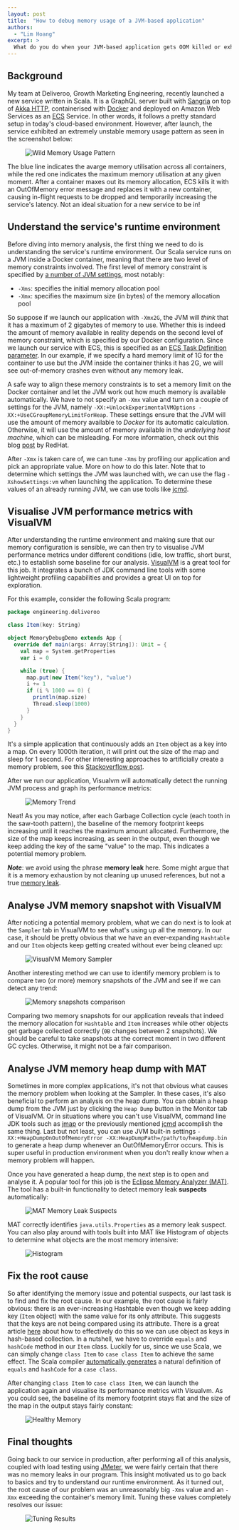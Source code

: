 ```yaml
---
layout: post
title:  "How to debug memory usage of a JVM-based application"
authors:
  - "Lim Hoang"
excerpt: >
  What do you do when your JVM-based application gets OOM killed or exhibits wild memory usage pattern? In this blog post, I will explore some tools and concepts we can use to start debugging this problem.
---
```


## Background

My team at Deliveroo, Growth Marketing Engineering, recently launched a new service written in Scala. It is a GraphQL server built with [Sangria](https://sangria-graphql.org) on top of [Akka HTTP](https://doc.akka.io/docs/akka-http/current/), containerised with [Docker](https://www.docker.com/) and deployed on Amazon Web Services as an [ECS](https://aws.amazon.com/ecs/) Service. In other words, it follows a pretty standard setup in today's cloud-based environment. However, after launch, the service exhibited an extremely unstable memory usage pattern as seen in the screenshot below:

<figure>
  <img src="/images/posts/how-to-debug-memory-usage-of-a-jvm-based-application/wild-memory-usage-pattern.png" alt="Wild Memory Usage Pattern">
</figure>

The blue line indicates the avarge memory utilisation across all containers, while the red one indicates the maximum memory utilisation at any given moment. After a container maxes out its memory allocation, ECS kills it with an OutOfMemory error message and replaces it with a new container, causing in-flight requests to be dropped and temporarily increasing the service's latency. Not an ideal situation for a new service to be in!

## Understand the service's runtime environment

Before diving into memory analysis, the first thing we need to do is understanding the service's runtime environment. Our Scala service runs on a JVM inside a Docker container, meaning that there are two level of memory constraints involved. The first level of memory constraint is specified by [a number of JVM settings](https://docs.oracle.com/javase/8/docs/technotes/tools/unix/java.html), most notably:

* `-Xms`: specifies the initial memory allocation pool
* `-Xmx`: specifies the maximum size (in bytes) of the memory allocation pool

So suppose if we launch our application with `-Xmx2G`, the JVM will *think* that it has a maximum of 2 gigabytes of memory to use. Whether this is indeed the amount of memory available in reality depends on the second level of memory constraint, which is specified by our Docker configuration. Since we launch our service with ECS, this is specified as an [ECS Task Definition parameter](https://docs.aws.amazon.com/AmazonECS/latest/developerguide/task_definition_parameters.html). In our example, if we specify a hard memory limit of 1G for the container to use but the JVM inside the container thinks it has 2G, we will see out-of-memory crashes even without any memory leak.

A safe way to align these memory constraints is to set a memory limit on the Docker container and let the JVM work out how much memory is available automatically. We have to not specify an `-Xmx` value and turn on a couple of settings for the JVM, namely `-XX:+UnlockExperimentalVMOptions -XX:+UseCGroupMemoryLimitForHeap`. These settings ensure that the JVM will use the amount of memory available to *Docker* for its automatic calculation. Otherwise, it will use the amount of memory available in the *underlying host machine*, which can be misleading. For more information, check out this blog [post](https://developers.redhat.com/blog/2017/03/14/java-inside-docker/) by RedHat.

After `-Xmx` is taken care of, we can tune `-Xms` by profiling our application and pick an appropriate value. More on how to do this later. Note that to determine which settings the JVM was launched with, we can use the flag `-XshowSettings:vm` when launching the application. To determine these values of an already running JVM, we can use tools like [jcmd](https://docs.oracle.com/javase/8/docs/technotes/guides/troubleshoot/tooldescr006.html).

## Visualise JVM performance metrics with VisualVM

After understanding the runtime environment and making sure that our memory configuration is sensible, we can then try to visualise JVM performance metrics under different conditions (idle, low traffic, short burst, etc.) to establish some baseline for our analysis. [VisualVM](https://visualvm.github.io/) is a great tool for this job. It integrates a bunch of JDK command line tools with some lightweight profiling capabilities and provides a great UI on top for exploration.

For this example, consider the following Scala program:

```scala
package engineering.deliveroo

class Item(key: String)

object MemoryDebugDemo extends App {
  override def main(args: Array[String]): Unit = {
    val map = System.getProperties
    var i = 0

    while (true) {
      map.put(new Item("key"), "value")
      i += 1
      if (i % 1000 == 0) {
        println(map.size)
        Thread.sleep(1000)
      }
    }
  }
}
```

It's a simple application that continuously adds an `Item` object as a key into a map. On every 1000th iteration, it will print out the size of the map and sleep for 1 second. For other interesting approaches to artificially create a memory problem, see this [Stackoverflow post](https://stackoverflow.com/questions/6470651/creating-a-memory-leak-with-java). 

After we run our application, Visualvm will automatically detect the running JVM process and graph its performance metrics:

<figure>
  <img src="/images/posts/how-to-debug-memory-usage-of-a-jvm-based-application/memory-trend.png" alt="Memory Trend">
</figure>

Neat! As you may notice, after each Garbage Collection cycle (each tooth in the saw-tooth pattern), the baseline of the memory footprint keeps increasing until it reaches the maximum amount allocated. Furthermore, the size of the map keeps increasing, as seen in the output, even though we keep adding the key of the same "value" to the map. This indicates a potential memory problem. 

***Note***: we avoid using the phrase **memory leak** here. Some might argue that it is a memory exhaustion by not cleaning up unused references, but not a true [memory leak](https://en.wikipedia.org/wiki/Memory_leak).

## Analyse JVM memory snapshot with VisualVM

After noticing a potential memory problem, what we can do next is to look at the `Sampler` tab in VisualVM to see what's using up all the memory. In our case, it should be pretty obvious that we have an ever-expanding `Hashtable` and our `Item` objects keep getting created without ever being cleaned up:

<figure>
  <img src="/images/posts/how-to-debug-memory-usage-of-a-jvm-based-application/sampler.png" alt="VisualVM Memory Sampler">
</figure>

Another interesting method we can use to identify memory problem is to compare two (or more) memory snapshots of the JVM and see if we can detect any trend:

<figure>
  <img src="/images/posts/how-to-debug-memory-usage-of-a-jvm-based-application/snapshots.png" alt="Memory snapshots comparison">
</figure>

Comparing two memory snapshots for our application reveals that indeed the memory allocation for `Hashtable` and `Item` increases while other objects get garbage collected correctly (`0B` changes between 2 snapshots). We should be careful to take snapshots at the correct moment in two different GC cycles. Otherwise, it might not be a fair comparison.

## Analyse JVM memory heap dump with MAT

Sometimes in more complex applications, it's not that obvious what causes the memory problem when looking at the Sampler. In these cases, it's also beneficial to perform an analysis on the heap dump. You can obtain a heap dump from the JVM just by clicking the `Heap Dump` button in the Monitor tab of VisualVM. Or in situations where you can't use VisualVM, command line JDK tools such as [jmap](https://docs.oracle.com/javase/7/docs/technotes/tools/share/jmap.html) or the previously mentioned [jcmd](https://docs.oracle.com/javase/8/docs/technotes/guides/troubleshoot/tooldescr006.html) accomplish the same thing. Last but not least, you can use JVM built-in settings `-XX:+HeapDumpOnOutOfMemoryError -XX:HeapDumpPath=/path/to/heapdump.bin` to generate a heap dump whenever an OutOfMemoryError occurs. This is super useful in production environment when you don't really know when a memory problem will happen.

Once you have generated a heap dump, the next step is to open and analyse it. A popular tool for this job is the [Eclipse Memory Analyzer (MAT)](https://www.eclipse.org/mat/). The tool has a built-in functionality to detect memory leak **suspects** automatically:

<figure>
  <img src="/images/posts/how-to-debug-memory-usage-of-a-jvm-based-application/suspects.png" alt="MAT Memory Leak Suspects">
</figure>

MAT correctly identifies `java.utils.Properties` as a memory leak suspect. You can also play around with tools built into MAT like Histogram of objects to determine what objects are the most memory intensive:

<figure>
  <img src="/images/posts/how-to-debug-memory-usage-of-a-jvm-based-application/histogram.png" alt="Histogram">
</figure>

## Fix the root cause

So after identifying the memory issue and potential suspects, our last task is to find and fix the root cause. In our example, the root cause is fairly obvious: there is an ever-increasing Hashtable even though we keep adding key (`Item` object) with the same value for its only attribute. This suggests that the keys are not being compared using its attribute. There is a great article [here](https://www.ibm.com/developerworks/java/library/j-jtp05273/index.html) about how to effectively do this so we can use object as keys in hash-based collection. In a nutshell, we have to override `equals` and `hashCode` method in our `Item` class. Luckily for us, since we use Scala, we can simply change `class Item` to `case class Item` to achieve the same effect. The Scala compiler [automatically generates](https://stackoverflow.com/questions/5866720/hashcode-in-case-classes-in-scala) a natural definition of `equals` and `hashCode` for a `case class`.

After changing `class Item` to `case class Item`, we can launch the application again and visualise its performance metrics with Visualvm. As you could see, the baseline of its memory footprint stays flat and the size of the map in the output stays fairly constant:

<figure>
  <img src="/images/posts/how-to-debug-memory-usage-of-a-jvm-based-application/healthy.png" alt="Healthy Memory">
</figure>

## Final thoughts

Going back to our service in production, after performing all of this analysis, coupled with load testing using [JMeter](https://jmeter.apache.org/), we were fairly certain that there was no memory leaks in our program. This insight motivated us to go back to basics and try to understand our runtime environment. As it turned out, the root cause of our problem was an unreasonably big `-Xms` value and an `-Xmx` exceeding the container's memory limit. Tuning these values completely resolves our issue:

<figure>
  <img src="/images/posts/how-to-debug-memory-usage-of-a-jvm-based-application/tuning.png" alt="Tuning Results">
</figure>
